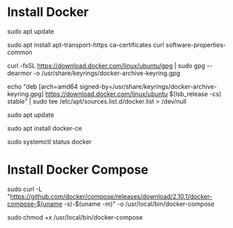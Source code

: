 # Install Docker
sudo apt update

sudo apt install apt-transport-https ca-certificates curl software-properties-common

curl -fsSL https://download.docker.com/linux/ubuntu/gpg | sudo gpg --dearmor -o /usr/share/keyrings/docker-archive-keyring.gpg

echo "deb [arch=amd64 signed-by=/usr/share/keyrings/docker-archive-keyring.gpg] https://download.docker.com/linux/ubuntu $(lsb_release -cs) stable" | sudo tee /etc/apt/sources.list.d/docker.list > /dev/null

sudo apt update

sudo apt install docker-ce

sudo systemctl status docker

# Install Docker Compose
sudo curl -L "https://github.com/docker/compose/releases/download/2.10.1/docker-compose-$(uname -s)-$(uname -m)" -o /usr/local/bin/docker-compose

sudo chmod +x /usr/local/bin/docker-compose
